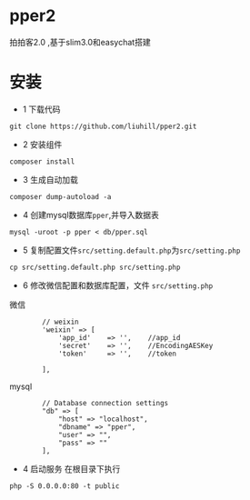 # pper2
拍拍客2.0 ,基于slim3.0和easychat搭建

# 安装
- 1 下载代码
```
git clone https://github.com/liuhill/pper2.git
```

- 2 安装组件
```
composer install
```

- 3 生成自动加载
```
composer dump-autoload -a
```


- 4 创建mysql数据库`pper`,并导入数据表

```
mysql -uroot -p pper < db/pper.sql
```

- 5 复制配置文件`src/setting.default.php`为`src/setting.php`
```
cp src/setting.default.php src/setting.php
```

- 6 修改微信配置和数据库配置，文件 `src/setting.php`

微信
```
        // weixin
        'weixin' => [
            'app_id'    => '',    //app_id
            'secret'    => '',    //EncodingAESKey
            'token'     => '',    //token

        ],
```
mysql
```
        // Database connection settings
        "db" => [
            "host" => "localhost",
            "dbname" => "pper",
            "user" => "",
            "pass" => ""
        ],
```


- 4 启动服务
在根目录下执行
```
php -S 0.0.0.0:80 -t public
```